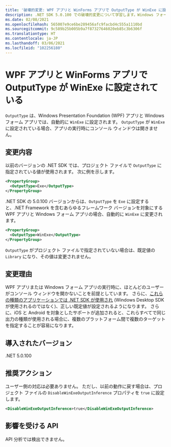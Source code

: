 ```yaml
---
title: '破壊的変更: WPF アプリと WinForms アプリで OutputType が WinExe に設定されている'
description: .NET SDK 5.0.100 での破壊的変更について学習します。Windows フォーム アプリで OutputType が自動的に WinExe に設定されます。
ms.date: 02/08/2021
ms.openlocfilehash: 565007e9ce6be289456afc9facbd4c555a1110bd
ms.sourcegitcommit: 9c589b25b005b9a7f87327646020eb85c3b6306f
ms.translationtype: HT
ms.contentlocale: ja-JP
ms.lasthandoff: 03/06/2021
ms.locfileid: "102256180"
---
```

# <a name="outputtype-set-to-winexe-for-wpf-and-winforms-apps"></a>WPF アプリと WinForms アプリで OutputType が WinExe に設定されている

`OutputType` は、Windows Presentation Foundation (WPF) アプリと Windows フォーム アプリでは、自動的に `WinExe` に設定されます。 `OutputType` が `WinExe` に設定されている場合、アプリの実行時にコンソール ウィンドウは開きません。

## <a name="change-description"></a>変更内容

以前のバージョンの .NET SDK では、プロジェクト ファイルで `OutputType` に指定されている値が使用されます。 次に例を示します。

```xml
<PropertyGroup>
  <OutputType>Exe</OutputType>
</PropertyGroup>
```

.NET SDK の 5.0.100 バージョンからは、`OutputType` を `Exe` に設定すると、.NET Framework を含むあらゆるフレームワーク バージョンを対象にする WPF アプリと Windows フォーム アプリの場合、自動的に `WinExe` に変更されます。

```xml
<PropertyGroup>
  <OutputType>WinExe</OutputType>
</PropertyGroup>
```

 `OutputType` がプロジェクト ファイルで指定されていない場合は、既定値の `Library` になり、その値は変更されません。

## <a name="reason-for-change"></a>変更理由

WPF アプリまたは Windows フォーム アプリの実行時に、ほとんどのユーザーがコンソール ウィンドウを開かないことを前提としています。 さらに、[これらの種類のアプリケーションでは .NET SDK が使用され](sdk-and-target-framework-change.md) (Windows Desktop SDK が使用されるのではなく)、正しい既定値が設定されるようになります。 さらに、iOS と Android を対象としたサポートが追加されると、これらすべてで同じ出力の種類が使用される場合に、複数のプラットフォーム間で複数のターゲットを指定することが容易になります。

## <a name="version-introduced"></a>導入されたバージョン

.NET 5.0.100

## <a name="recommended-action"></a>推奨アクション

ユーザー側の対応は必要ありません。 ただし、以前の動作に戻す場合は、プロジェクト ファイルの `DisableWinExeOutputInference` プロパティを `true` に設定します。

```xml
<DisableWinExeOutputInference>true</DisableWinExeOutputInference>
```

## <a name="affected-apis"></a>影響を受ける API

API 分析では検出できません。

<!--

### Affected APIs

Not detectable via API analysis.

### Category

- Windows Forms
- Windows Presentation Framework (WPF)

-->
